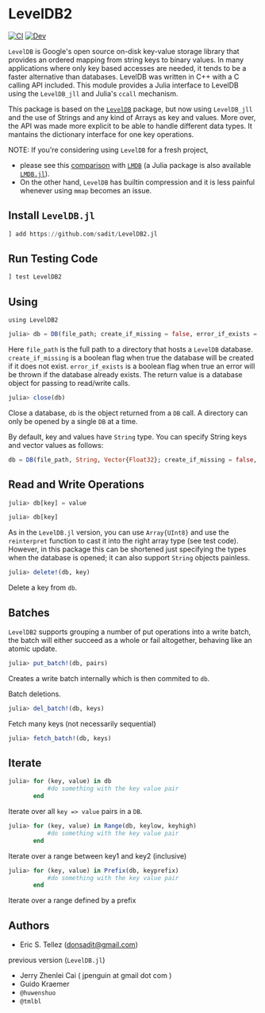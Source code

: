 # LevelDB2
[![CI](https://github.com/sadit/LevelDB2.jl/actions/workflows/ci.yml/badge.svg)](https://github.com/sadit/LevelDB2.jl/actions/workflows/ci.yml)
[![Dev](https://img.shields.io/badge/docs-dev-blue.svg)](https://sadit.github.io/LevelDB2.jl)

`LevelDB` is Google's open source on-disk key-value storage library that
provides an ordered mapping from string keys to binary values. In many
applications where only key based accesses are needed, it tends to be a faster
alternative than databases. LevelDB was written in C++ with a C calling API
included. This module provides a Julia interface to LevelDB using the `LevelDB_jll` and Julia's
`ccall` mechanism.

This package is based on the [`LevelDB`](https://github.com/jerryzhenleicai/LevelDB.jl) package, but now using
`LevelDB_jll` and the use of Strings and any kind of Arrays as key and values.
More over, the API was made more explicit to be able to handle different data types.
It mantains the dictionary interface for one key operations.

NOTE: If you're considering using `LevelDB` for a fresh project,
  - please see this [comparison](https://mozilla.github.io/firefox-browser-architecture/text/0017-lmdb-vs-leveldb.html) with [`LMDB`](https://www.symas.com/lmdb) (a Julia package is also available [`LMDB.jl`](https://github.com/wildart/LMDB.jl)).
  - On the other hand, `LevelDB` has builtin compression and it is less painful whenever using `mmap` becomes an issue.


## Install `LevelDB.jl`

```julia
] add https://github.com/sadit/LevelDB2.jl
```

## Run Testing Code

```julia
] test LevelDB2
```

## Using 

```
using LevelDB2
```

```julia
julia> db = DB(file_path; create_if_missing = false, error_if_exists = false)
```

Here `file_path` is the full path to a directory that hosts a `LevelDB` database.
`create_if_missing` is a boolean flag when true the database will be created if
it does not exist. `error_if_exists` is a boolean flag when true an error will
be thrown if the database already exists. The return value is a database object
for passing to read/write calls.

```julia
julia> close(db)
```

Close a database, `db` is the object returned from a `DB` call. A
directory can only be opened by a single `DB` at a time.

By default, key and values have `String` type. You can specify String keys and vector values as follows:

```julia
db = DB(file_path, String, Vector{Float32}; create_if_missing = false, error_if_exists = false)
```

## Read and Write Operations

```julia
julia> db[key] = value
```

```julia
julia> db[key]
```

As in the `LevelDB.jl` version, you can use `Array{UInt8}` and use the `reinterpret` function to
cast it into the right array type (see test code). However, in this package this can be shortened just specifying
the types when the database is opened; it can also support `String` objects painless.

```julia
julia> delete!(db, key)
```

Delete a key from `db`.

## Batches

`LevelDB2` supports grouping a number of put operations into a write batch, the
batch will either succeed as a whole or fail altogether, behaving like an atomic
update.

```julia
julia> put_batch!(db, pairs)
```

Creates a write batch internally which is then commited to `db`.

Batch deletions.
```julia
julia> del_batch!(db, keys)
```

Fetch many keys (not necessarily sequential)
```julia
julia> fetch_batch!(db, keys)
```


## Iterate

```julia
julia> for (key, value) in db
           #do something with the key value pair
       end
```
Iterate over all `key => value` pairs in a `DB`.


```julia
julia> for (key, value) in Range(db, keylow, keyhigh)
           #do something with the key value pair
       end
```
Iterate over a range between key1 and key2 (inclusive)

```julia
julia> for (key, value) in Prefix(db, keyprefix)
           #do something with the key value pair
       end
```
Iterate over a range defined by a prefix

## Authors
- Eric S. Tellez (donsadit@gmail.com)

previous version (`LevelDB.jl`)

- Jerry Zhenlei Cai ( jpenguin at gmail dot com )
- Guido Kraemer
- `@huwenshuo`
- `@tmlbl`
